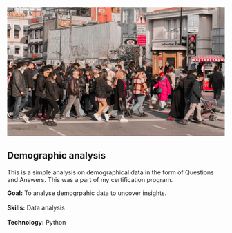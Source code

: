 
<img src="https://github.com/Abhishek321Kumar/Data-analysis-files/blob/main/Demographic analysis/demographic.jpg" alt="demographic data" width="100%" height="300" style="object-fit:cover; " />

## Demographic analysis
<p>This is a simple analysis on demographical data in the form of Questions and Answers. This was a part of my certification program.</p>
<div><b>Goal:</b> To analyse demogrpahic data to uncover insights.</div>
<br/>
<div><b>Skills:</b> Data analysis</div>
<br/>
<div><b>Technology:</b> Python</div>
